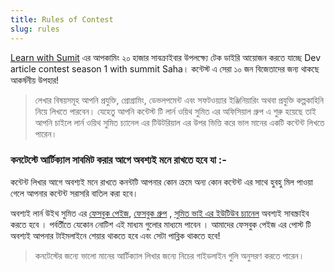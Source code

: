 ```yaml
---
title: Rules of Contest
slug: rules
---
```


[Learn with Sumit](https://www.youtube.com/user/sumitanalyzen) এর আপকামিং ২০ হাজার সাবক্রাইবার উপলক্ষ্যে টেক ডাইরি আয়োজন করতে যাচ্ছে Dev article contest season 1 with summit Saha। কন্টেস্ট এ সেরা ১০ জন বিজেতাদের জন্য থাকছে আকর্ষনীয় উপহার!

> লেখার বিষয়সমূহ আপনি প্রযুক্তি, প্রোগ্রামিং, ডেভলপমেন্ট এবং সফটওয়্যার ইঞ্জিনিয়ারিং অথবা প্রযুক্তি কল্পকাহিনি নিয়ে লিখতে পারবেন। যেহেতু আপনি কন্টেস্ট টি লার্ন ওয়িথ সুমিত এর অফিসিয়াল গ্রুপ এ শুরু হয়েছে তাই আপনি চাইলে লার্ন ওয়িথ সুমিত চ্যানেল এর টিউটরিয়াল এর উপর ভিত্তি করে ভাল মানের একটি কন্টেন্ট লিখতে পারেন।

### কনটেস্টে আর্টিক্যাল সাবমিট করার আগে অবশ্যই মনে রাখতে হবে যা :-

কন্টেন্ট লিখার আগে অবশ্যই মনে রাখতে কনন্টটি আপনার কোন ক্রমে অন্য কোন কন্টেন্ট এর সাথে হুবহু মিল পাওয়া গেলে আপনার কন্টেন্ট সরাসরি বাতিল করা হবে।

অবশ্যই লার্ন উইথ সুমিত এর [ফেসবুক পেইজ](https://www.facebook.com/LetsLearnwithSumit/), [ফেসবুক গ্রুপ](https://www.facebook.com/groups/learnwithsumit) , [সুমিত ভাই এর ইউটিউব চ্যানেল](https://www.facebook.com/groups/learnwithsumit) অবশ্যই সাবস্ক্রাইব করতে হবে । পর্বর্তীতে যেকোন নোটিশ এই মাধ্যম গুলোর মাধ্যমে পাবেন ।
আমাদের ফেসবুক পেইজ এর পোস্ট টি অবশ্যই আপনার টাইমলাইনে শেয়ার থাকতে হবে এবং সেটা পাব্লিক থাকতে হবে!

> কনটেস্টের জন্যে ভালো মানের আর্টিক্যাল লিখার জন্যে নিচের গাইডলাইন গুলি অনুসরণ করতে পারেন।

<static-pages-list />
